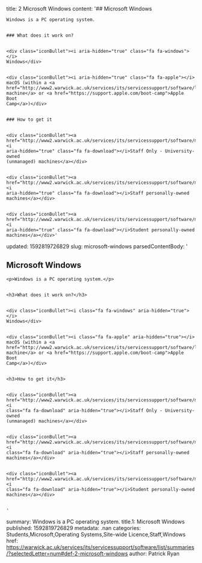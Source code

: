 title: 2 Microsoft Windows
content: '## Microsoft Windows


    Windows is a PC operating system.


    ### What does it work on?


    <div class="iconBullet"><i aria-hidden="true" class="fa fa-windows"></i>
    Windows</div>


    <div class="iconBullet"><i aria-hidden="true" class="fa fa-apple"></i>
    macOS (within a <a href="http://www2.warwick.ac.uk/services/its/servicessupport/software/list/vmap">virtual
    machine</a> or <a href="https://support.apple.com/boot-camp">Apple Boot
    Camp</a>)</div>


    ### How to get it


    <div class="iconBullet"><a href="http://www2.warwick.ac.uk/services/its/servicessupport/software/microsoft/download"><i
    aria-hidden="true" class="fa fa-download"></i>Staff Only - University-owned
    (unmanaged) machines</a></div>


    <div class="iconBullet"><a href="http://www2.warwick.ac.uk/services/its/servicessupport/software/microsoft/workathome"><i
    aria-hidden="true" class="fa fa-download"></i>Staff personally-owned machines</a></div>


    <div class="iconBullet"><a href="http://www2.warwick.ac.uk/services/its/servicessupport/software/microsoft/windows10student"><i
    aria-hidden="true" class="fa fa-download"></i>Student personally-owned
    machines</a></div>'
updated: 1592819726829
slug: microsoft-windows
parsedContentBody: '<h2>Microsoft Windows</h2>


    <p>Windows is a PC operating system.</p>


    <h3>What does it work on?</h3>


    <div class="iconBullet"><i class="fa fa-windows" aria-hidden="true"></i>
    Windows</div>


    <div class="iconBullet"><i class="fa fa-apple" aria-hidden="true"></i>
    macOS (within a <a href="http://www2.warwick.ac.uk/services/its/servicessupport/software/list/vmap">virtual
    machine</a> or <a href="https://support.apple.com/boot-camp">Apple Boot
    Camp</a>)</div>


    <h3>How to get it</h3>


    <div class="iconBullet"><a href="http://www2.warwick.ac.uk/services/its/servicessupport/software/microsoft/download"><i
    class="fa fa-download" aria-hidden="true"></i>Staff Only - University-owned
    (unmanaged) machines</a></div>


    <div class="iconBullet"><a href="http://www2.warwick.ac.uk/services/its/servicessupport/software/microsoft/workathome"><i
    class="fa fa-download" aria-hidden="true"></i>Staff personally-owned machines</a></div>


    <div class="iconBullet"><a href="http://www2.warwick.ac.uk/services/its/servicessupport/software/microsoft/windows10student"><i
    class="fa fa-download" aria-hidden="true"></i>Student personally-owned
    machines</a></div>


    '
summary: Windows is a PC operating system.
title.1: Microsoft Windows
published: 1592819726829
metadata: .nan
categories: Students,Microsoft,Operating Systems,Site-wide Licence,Staff,Windows
href: https://warwick.ac.uk/services/its/servicessupport/software/list/summaries/?selectedLetter=num#def-2-microsoft-windows
author: Patrick Ryan
